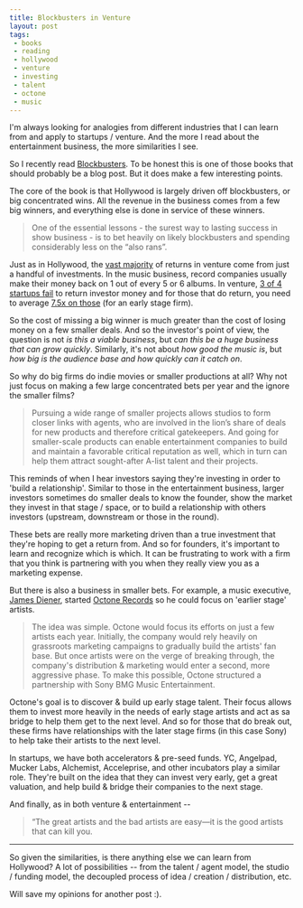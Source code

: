 ```yaml
---
title: Blockbusters in Venture
layout: post
tags: 
 - books
 - reading
 - hollywood
 - venture
 - investing
 - talent
 - octone
 - music
---
```


I'm always looking for analogies from different industries that I can learn from and apply to startups / venture. And the more I read about the entertainment business, the more similarities I see. 

So I recently read [Blockbusters](https://www.amazon.com/Blockbusters-Hit-making-Risk-taking-Business-Entertainment/dp/B00JV50YUG/ref=pd_cp_14_4?_encoding=UTF8&psc=1&refRID=0M0R8K4V2K1H5SJ2W3A7). To be honest this is one of those books that should probably be a blog post. But it does make a few interesting points. 

The core of the book is that Hollywood is largely driven off blockbusters, or big concentrated wins. All the revenue in the business comes from a few big winners, and everything else is done in service of these winners. 

> One of the essential lessons - the surest way to lasting success in show business - is to bet heavily on likely blockbusters and spending considerably less on the “also rans”.

Just as in Hollywood, the [vast majority](https://techcrunch.com/2017/06/01/the-meeting-that-showed-me-the-truth-about-vcs/) of returns in venture come from just a handful of investments. In the music business, record companies usually make their money back on 1 out of every 5 or 6 albums. In venture, [3 of 4 startups fail](https://www.wsj.com/articles/SB10000872396390443720204578004980476429190) to return investor money and for those that do return, you need to average [7.5x on those](http://avc.com/2009/03/what-is-a-good-venture-return/) (for an early stage firm).

So the cost of missing a big winner is much greater than the cost of losing money on a few smaller deals. And so the investor's point of view, the question is not *is this a viable business*, but *can this be a huge business that can grow quickly*. Similarly, it's not about *how good the music is*, but *how big is the audience base and how quickly can it catch on*.

So why do big firms do indie movies or smaller productions at all? Why not just focus on making a few large concentrated bets per year and the ignore the smaller films?

> Pursuing a wide range of smaller projects allows studios to form closer links with agents, who are involved in the lion’s share of deals for new products and therefore critical gatekeepers. And going for smaller-scale products can enable entertainment companies to build and maintain a favorable critical reputation as well, which in turn can help them attract sought-after A-list talent and their projects.

This reminds of when I hear investors saying they're investing in order to 'build a relationship'. Similar to those in the entertainment business, larger investors sometimes do smaller deals to know the founder, show the market they invest in that stage / space, or to build a relationship with others investors (upstream, downstream or those in the round).

These bets are really more marketing driven than a true investment that they're hoping to get a return from. And so for founders, it's important to learn and recognize which is which. It can be frustrating to work with a firm that you think is partnering with you when they really view you as a marketing expense. 

But there is also a business in smaller bets. For example, a music executive, [James Diener](https://en.wikipedia.org/wiki/James_Diener), started [Octone Records](https://en.wikipedia.org/wiki/A%26M_Octone_Records) so he could focus on 'earlier stage' artists.

> The idea was simple. Octone would focus its efforts on just a few artists each year. Initially, the company would rely heavily on grassroots marketing campaigns to gradually build the artists' fan base. But once artists were on the verge of breaking through, the company's distribution & marketing would enter a second, more aggressive phase. To make this possible, Octone structured a partnership with Sony BMG Music Entertainment.

Octone's goal is to discover & build up early stage talent. Their focus allows them to invest more heavily in the needs of early stage artists and act as sa bridge to help them get to the next level. And so for those that do break out, these firms have relationships with the later stage firms (in this case Sony) to help take their artists to the next level.

In startups, we have both accelerators & pre-seed funds. YC, Angelpad, Mucker Labs, Alchemist, Acceleprise, and other incubators play a similar role. They're built on the idea that they can invest very early, get a great valuation, and help build & bridge their companies to the next stage.

And finally, as in both venture & entertainment -- 

> “The great artists and the bad artists are easy—it is the good artists that can kill you.

<hr>

So given the similarities, is there anything else we can learn from Hollywood? A lot of possibilities -- from the talent / agent model, the studio / funding model, the decoupled process of idea / creation / distribution, etc. 

Will save my opinions for another post :).